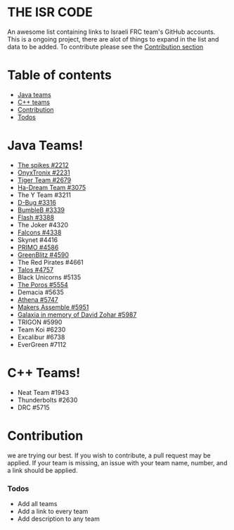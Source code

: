 # THE ISR CODE 

An awesome list containing links to Israeli FRC team's GitHub accounts. This is a ongoing project, there are alot of things to expand in the list and data to be added. To contribute please see the [Contribution section](#contribution)

# Table of contents
* [Java teams](#java-teams!)
* [C++ teams](#c++-teams!)
* [Contribution](#contribution)
* [Todos](#todos)

# Java Teams!

  * [The spikes #2212](https://github.com/Spikes-2212-Programming-Guild)
  * [OnyxTronix #2231](https://github.com/OnyxTronix)
  * [Tiger Team #2679](https://github.com/Tiger-team-2679)
  * [Ha-Dream Team #3075](https://github.com/HadreamTeam)
  * The Y Team #3211
  * [D-Bug #3316](https://github.com/Team3316)
  * [BumbleB #3339](https://github.com/bumbleb3339/)
  * [Flash #3388](https://github.com/Flash3388)
  * The Joker #4320
  * [Falcons #4338](https://github.com/wbaisrobotics)
  * Skynet #4416
  * [PRIMO #4586](https://github.com/PrimoFRC)
  * [GreenBlitz #4590](https://github.com/GreenBlitz)
  * The Red Pirates #4661
  * [Talos #4757](https://github.com/Talos4757)
  * Black Unicorns #5135
  * [The Poros #5554](https://github.com/ManagerOfPoros)
  * Demacia #5635
  * [Athena #5747](https://github.com/Athena-5747-FRC)
  * [Makers Assemble #5951](https://github.com/MA5951)
  * [Galaxia in memory of David Zohar #5987](https://github.com/Galaxia5987)
  * TRIGON #5990
  * Team Koi #6230
  * Excalibur #6738
  * EverGreen #7112

# C++ Teams!
  * Neat Team #1943
  * Thunderbolts #2630
  * DRC #5715


# Contribution
we are trying our best. If you wish to contribute, a pull request may be applied. If your team is missing, an issue with your team name, number, and a link should be applied.

### Todos

 - Add all teams
 - Add a link to every team
 - Add description to any team




